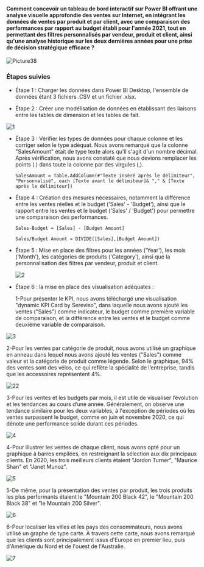 
#### Comment concevoir un tableau de bord interactif sur Power BI offrant une analyse visuelle approfondie des ventes sur Internet, en intégrant les données de ventes par produit et par client, avec une comparaison des performances par rapport au budget établi pour l'année 2021, tout en permettant des filtres personnalisés par vendeur, produit et client, ainsi qu'une analyse historique sur les deux dernières années pour une prise de décision stratégique efficace ?
![Picture38](https://github.com/Ayoub-Briguiche/my_projects_Data/assets/159647559/9353186f-bcd3-41f6-b98d-e9f9cc737588)

### Étapes suivies

- Étape 1 : Charger les données dans Power BI Desktop, l'ensemble de données étant 3 fichiers .CSV et un fichier .xlsx.

- Étape 2 : Créer une modélisation de données en établissant des liaisons entre les tables de dimension et les tables de fait.

![1](https://github.com/Ayoub-Briguiche/my_projects_Data/assets/159647559/ce2b2200-8e8b-4aa5-97a9-62d956dbb641)



- Étape 3 : Vérifier les types de données pour chaque colonne et les corriger selon le type adéquat. Nous avons remarqué que la colonne "SalesAmount" était de type texte alors qu'il s'agit d'un nombre décimal. Après vérification, nous avons constaté que nous devions remplacer les points (.) dans toute la colonne par des virgules (,).
          
      SalesAmount = Table.AddColumn(#"Texte inséré après le délimiteur", "Personnalisé", each [Texte avant le délimiteur]& "," & [Texte après le délimiteur])

- Étape 4 : Création des mesures nécessaires, notamment la différence entre les ventes réelles et le budget ('Sales' - 'Budget'), ainsi que le rapport entre les ventes et le budget ('Sales' / 'Budget') pour permettre une comparaison des performances.
      
      Sales-Budget = [Sales] - [Budget Amount]

      Sales/Budget Amount = DIVIDE([Sales],[Budget Amount])


- Étape 5 : Mise en place des filtres pour les années ('Year'), les mois ('Month'), les catégories de produits ('Category'), ainsi que la personnalisation des filtres par vendeur, produit et client.

    ![2](https://github.com/Ayoub-Briguiche/my_projects_Data/assets/159647559/2eabf40c-f97c-4962-b3b9-81fa7583a4b1)





- Étape  6 : la mise en place des visualisation adéquates :
    
  1-Pour présenter le KPI, nous avons téléchargé une visualisation "dynamic KPI Card by Sereviso", dans laquelle nous avons ajouté les ventes ("Sales") comme indicateur, le budget comme première variable de comparaison, et la différence entre les ventes et le budget comme deuxième variable de comparaison.

![3](https://github.com/Ayoub-Briguiche/my_projects_Data/assets/159647559/e6a3812a-de91-4b16-83f4-52d854a8b0ef)



   2-Pour les ventes par catégorie de produit, nous avons utilisé un graphique en anneau dans lequel nous avons ajouté les ventes ("Sales") comme valeur et la catégorie de produit comme légende. Selon le graphique, 94% des ventes sont des vélos, ce qui reflète la spécialité de l’entreprise, tandis que les accessoires représentent 4%.

 ![22](https://github.com/Ayoub-Briguiche/my_projects_Data/assets/159647559/c84670a5-e8f6-42bb-8724-66bd6f8c7207)


  
  3-Pour les ventes et les budgets par mois, il est utile de visualiser l’évolution et les tendances au cours d’une année. Généralement, on observe une tendance similaire pour les deux variables, à l'exception de périodes où les ventes surpassent le budget, comme en juin et novembre 2020, ce qui dénote une performance solide durant ces périodes.

![4](https://github.com/Ayoub-Briguiche/my_projects_Data/assets/159647559/5b0ba5ac-b6e3-44e4-b0f5-3811e45a1441)



  4-Pour illustrer les ventes de chaque client, nous avons opté pour un graphique à barres empilées, en restreignant la sélection aux dix principaux clients. En 2020, les trois meilleurs clients étaient "Jordon Turner", "Maurice Shan" et "Janet Munoz".

  ![5](https://github.com/Ayoub-Briguiche/my_projects_Data/assets/159647559/7c33ae03-3cca-49e3-a53c-c4d7e329bc45)


  5-De même, pour la présentation des ventes par produit, les trois produits les plus performants étaient le "Mountain 200 Black 42", le "Mountain 200 Black 38" et "le Mountain 200 Silver".

![6](https://github.com/Ayoub-Briguiche/my_projects_Data/assets/159647559/98cb4362-dd00-41b3-b0dd-958a2aa2670c)


  
  6-Pour localiser les villes et les pays des consommateurs, nous avons utilisé un graphe de type carte. À travers cette carte, nous avons remarqué que les clients sont principalement issus d'Europe en premier lieu, puis d'Amérique du Nord et de l'ouest de l'Australie.

![7](https://github.com/Ayoub-Briguiche/my_projects_Data/assets/159647559/dc50896d-05b2-45ea-ad4c-e222b0eb2299)
